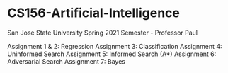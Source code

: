# CS156-Artificial-Intelligence

San Jose State University Spring 2021 Semester - Professor Paul

Assignment 1 & 2: Regression
Assignment 3: Classification
Assignment 4: Uninformed Search
Assignment 5: Informed Search (A*)
Assignment 6: Adversarial Search
Assignment 7: Bayes 
